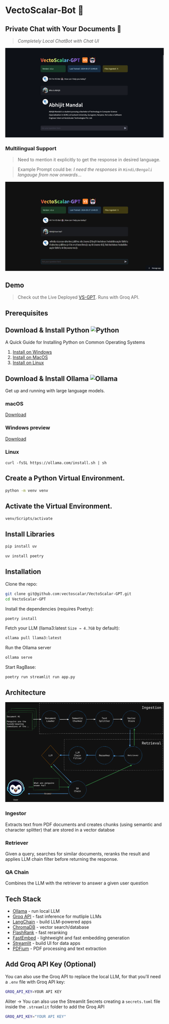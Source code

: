 # VectoScalar-Bot 🤖

## Private Chat with Your Documents 📁
> _Completely Local ChatBot with Chat UI_

![alt text](.github/Demo-Eng.png)
### Multilingual Support
> Need to mention it explicitly to get the response in desired language.

> Example Prompt could be: _I need the responses in `Hindi/Bengali` langauge from now onwards_...

![alt text](.github/Demo-Hindi.png)

## Demo
> Check out the Live Deployed [VS-GPT](https://vectoscalar-gpt.streamlit.app/). Runs with Groq API.

## Prerequisites

## Download & Install Python ![Python](.github/python_65.png)

A Quick Guide for Installing Python on Common Operating Systems

1. [Install on Windows](#windows-)
2. [Install on MacOS](#macos-)
3. [Install on Linux](#linux-)

## Download & Install Ollama ![Ollama](.github/ollama_65.png)

Get up and running with large language models.

### macOS

[Download](https://ollama.com/download/Ollama-darwin.zip)

### Windows preview

[Download](https://ollama.com/download/OllamaSetup.exe)

### Linux

```
curl -fsSL https://ollama.com/install.sh | sh
```

## Create a Python Virtual Environment.

```sh
python -m venv venv
```

## Activate the Virtual Environment.

```sh
venv/Scripts/activate
```

## Install Libraries
```sh
pip install uv
```
```sh
uv install poetry
```

## Installation

Clone the repo:

```sh
git clone git@github.com:vectoscalar/VectoScalar-GPT.git
cd VectoScalar-GPT
```

Install the dependencies (requires Poetry):

```sh
poetry install
```

Fetch your LLM (llama3:latest `Size → 4.7GB` by default):

```sh
ollama pull llama3:latest
```

Run the Ollama server

```sh
ollama serve
```

Start RagBase:

```sh
poetry run streamlit run app.py
```

## Architecture

![alt text](.github/Architecture.png)

### Ingestor

Extracts text from PDF documents and creates chunks (using semantic and character splitter) that are stored in a vector databse

### Retriever

Given a query, searches for similar documents, reranks the result and applies LLM chain filter before returning the response.

### QA Chain

Combines the LLM with the retriever to answer a given user question

## Tech Stack

- [Ollama](https://ollama.com/) - run local LLM
- [Groq API](https://groq.com/) - fast inference for mutliple LLMs
- [LangChain](https://www.langchain.com/) - build LLM-powered apps
- [ChromaDB](https://www.trychroma.com/) - vector search/database
- [FlashRank](https://github.com/PrithivirajDamodaran/FlashRank) - fast reranking
- [FastEmbed](https://qdrant.github.io/fastembed/) - lightweight and fast embedding generation
- [Streamlit](https://streamlit.io/) - build UI for data apps
- [PDFium](https://pdfium.googlesource.com/pdfium/) - PDF processing and text extraction

## Add Groq API Key (Optional)

You can also use the Groq API to replace the local LLM, for that you'll need a `.env` file with Groq API key:

```sh
GROQ_API_KEY=YOUR API KEY
```

Aliter → You can also use the Streamlit Secrets creating a `secrets.toml` file inside the `.streamlit` folder to add the Groq API

```sh
GROQ_API_KEY="YOUR API KEY"
```